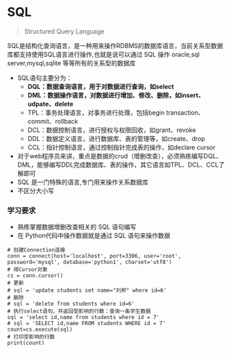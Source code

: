 # SQL

> Structured Query Language

SQL是结构化查询语言，是一种用来操作RDBMS的数据库语言，当前关系型数据库都支持使用SQL语言进行操作,也就是说可以通过 SQL 操作 oracle,sql server,mysql,sqlite 等等所有的关系型的数据库

- SQL语句主要分为：
  - **DQL：数据查询语言，用于对数据进行查询，如select**
  - **DML：数据操作语言，对数据进行增加、修改、删除，如insert、udpate、delete**
  - TPL：事务处理语言，对事务进行处理，包括begin transaction、commit、rollback
  - DCL：数据控制语言，进行授权与权限回收，如grant、revoke
  - DDL：数据定义语言，进行数据库、表的管理等，如create、drop
  - CCL：指针控制语言，通过控制指针完成表的操作，如declare cursor
- 对于web程序员来讲，重点是数据的crud（增删改查），必须熟练编写DQL、DML，能够编写DDL完成数据库、表的操作，其它语言如TPL、DCL、CCL了解即可
- SQL 是一门特殊的语言,专门用来操作关系数据库
- 不区分大小写

### 学习要求

- 熟练掌握数据增删改查相关的 SQL 语句编写
- 在 Python代码中操作数据就是通过 SQL 语句来操作数据

```
# 创建Connection连接
conn = connect(host='localhost', port=3306, user='root', password='mysql', database='python1', charset='utf8')
# 得Cursor对象
cs = conn.cursor()
# 更新
# sql = 'update students set name="刘邦" where id=6'
# 删除
# sql = 'delete from students where id=6'
# 执行select语句，并返回受影响的行数：查询一条学生数据
sql = 'select id,name from students where id = 7'
# sql = 'SELECT id,name FROM students WHERE id = 7'
count=cs.execute(sql)
# 打印受影响的行数
print(count)
```